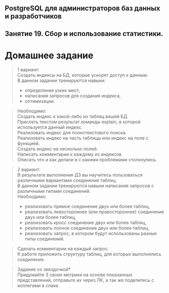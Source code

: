 ## PostgreSQL для администраторов баз данных и разработчиков ##  
## Занятие 19. Сбор и использование статистики. ##  
# Домашнее задание # 

>1 вариант:  
>Создать индексы на БД, которые ускорят доступ к данным.  
>В данном задании тренируются навыки:  
> * определения узких мест,  
> * написания запросов для создания индекса,  
> * оптимизации.  

>Необходимо:  
>Создать индекс к какой-либо из таблиц вашей БД.  
>Прислать текстом результат команды explain, в которой используется данный индекс.  
>Реализовать индекс для полнотекстового поиска.  
>Реализовать индекс на часть таблицы или индекс на поле с функцией.  
>Создать индекс на несколько полей.  
>Написать комментарии к каждому из индексов.  
>Описать что и как делали и с какими проблемами столкнулись.  

>2 вариант:  
>В результате выполнения ДЗ вы научитесь пользоваться различными вариантами соединения таблиц.  
>В данном задании тренируются навыки написания запросов с различными типами соединений.  
>Необходимо:  
> * реализовать прямое соединение двух или более таблиц,  
> * реализовать левостороннее (или правостороннее) соединение двух или более таблиц,  
> * реализовать кросс соединение двух или более таблиц,  
> * реализовать полное соединение двух или более таблиц,  
> * реализовать запрос, в котором будут использованы разные типы соединений.  

>Сделать комментарии на каждый запрос.  
>К работе приложить структуру таблиц, для которых выполнялись соединения.  

>Задание со звездочкой*  
>Придумайте 3 своих метрики на основе показанных представлений, отправьте их через ЛК, а так же поделитесь с коллегами в слаке.  
